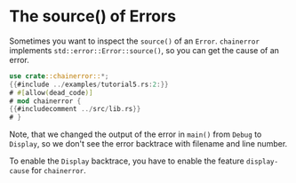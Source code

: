 # The source() of Errors

Sometimes you want to inspect the `source()` of an `Error`.
`chainerror` implements `std::error::Error::source()`, so you can get the cause of an error.

~~~rust
use crate::chainerror::*;
{{#include ../examples/tutorial5.rs:2:}}
# #[allow(dead_code)]
# mod chainerror {
{{#includecomment ../src/lib.rs}}
# }
~~~

Note, that we changed the output of the error in `main()` from `Debug` to `Display`, so we don't see
the error backtrace with filename and line number.

To enable the `Display` backtrace, you have to enable the feature `display-cause` for `chainerror`.
 